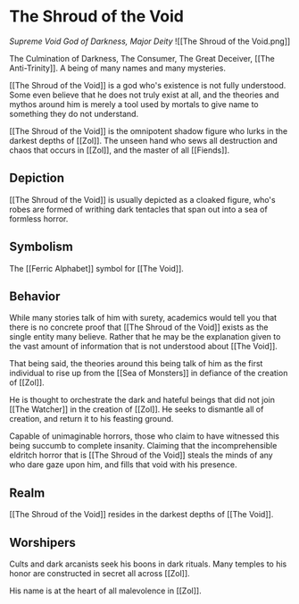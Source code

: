 # The Shroud of the Void
*Supreme Void God of Darkness, Major Deity*
![[The Shroud of the Void.png]]

The Culmination of Darkness, The Consumer, The Great Deceiver, [[The Anti-Trinity]]. A being of many names and many mysteries.

[[The Shroud of the Void]] is a god who's existence is not fully understood. Some even believe that he does not truly exist at all, and the theories and mythos around him is merely a tool used by mortals to give name to something they do not understand.

[[The Shroud of the Void]] is the omnipotent shadow figure who lurks in the darkest depths of [[Zol]]. The unseen hand who sews all destruction and chaos that occurs in [[Zol]], and the master of all [[Fiends]].

## Depiction
[[The Shroud of the Void]] is usually depicted as a cloaked figure, who's robes are formed of writhing dark tentacles that span out into a sea of formless horror.

## Symbolism
The [[Ferric Alphabet]] symbol for [[The Void]].

## Behavior
While many stories talk of him with surety, academics would tell you that there is no concrete proof that [[The Shroud of the Void]] exists as the single entity many believe. Rather that he may be the explanation given to the vast amount of information that is not understood about [[The Void]].

That being said, the theories around this being talk of him as the first individual to rise up from the [[Sea of Monsters]] in defiance of the creation of [[Zol]].

He is thought to orchestrate the dark and hateful beings that did not join [[The Watcher]] in the creation of [[Zol]]. He seeks to dismantle all of creation, and return it to his feasting ground.

Capable of unimaginable horrors, those who claim to have witnessed this being succumb to complete insanity. Claiming that the incomprehensible eldritch horror that is [[The Shroud of the Void]] steals the minds of any who dare gaze upon him, and fills that void with his presence.

## Realm
[[The Shroud of the Void]] resides in the darkest depths of [[The Void]].

## Worshipers
Cults and dark arcanists seek his boons in dark rituals. Many temples to his honor are constructed in secret all across [[Zol]].

His name is at the heart of all malevolence in [[Zol]].